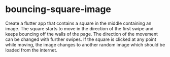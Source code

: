 # bouncing-square-image

Create a flutter app that contains a square in the middle containing an image. The square starts to move
in the direction of the first swipe and keeps bouncing off the walls of the page. The direction of the
movement can be changed with further swipes. If the square is clicked at any point while moving, the
image changes to another random image which should be loaded from the internet.

